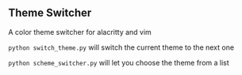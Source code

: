 ## Theme Switcher

A color theme switcher for alacritty and vim

`python switch_theme.py` will switch the current theme to the next one

`python scheme_switcher.py` will let you choose the theme from a list
